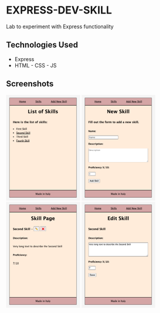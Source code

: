 # EXPRESS-DEV-SKILL

Lab to experiment with Express functionality

## Technologies Used

- Express
- HTML - CSS - JS 

## Screenshots

<img src="./public/images/1.png" alt="drawing" width=40%/> <img src="./public/images/4.png" alt="drawing" width="40%"/>
<img src="./public/images/2.png" alt="drawing" width="40%"/> <img src="./public/images/3.png" alt="drawing" width="40%"/>